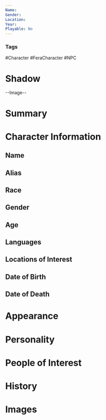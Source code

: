 ```yaml
---
Name: 
Gender: 
Location: 
Year: 
Playable: No
---
```


### Tags
#Character #FeraCharacter #NPC

# Shadow

--Image--

# Summary


# Character Information

## Name

## Alias

## Race

## Gender

## Age

## Languages

## Locations of Interest

## Date of Birth

## Date of Death

# Appearance

# Personality

# People of Interest

# History

# Images
